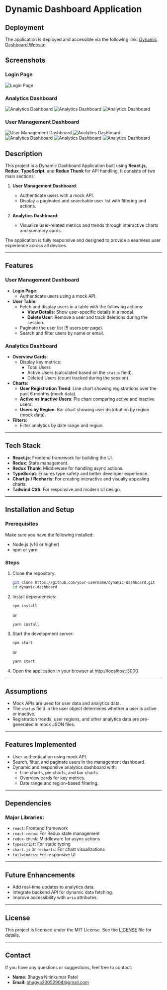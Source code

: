 # Dynamic Dashboard Application

## Deployment
The application is deployed and accessible via the following link:
[Dynamic Dashboard Website](https://your-deployed-site-link.com)

## Screenshots

### Login Page
![Login Page](https://github.com/Bhagya2005/Torus-Innotech-Dynamic-Dashboard-Application/blob/main/Screenshot%20(1391).png)

### Analytics Dashboard
![Analytics Dashboard](https://github.com/Bhagya2005/Torus-Innotech-Dynamic-Dashboard-Application/blob/main/Screenshot%20(1392).png)
![Analytics Dashboard](https://github.com/Bhagya2005/Torus-Innotech-Dynamic-Dashboard-Application/blob/main/Screenshot%20(1393).png)
![Analytics Dashboard](https://github.com/Bhagya2005/Torus-Innotech-Dynamic-Dashboard-Application/blob/main/Screenshot%20(1394).png)

### User Management Dashboard
![User Management Dashboard](https://github.com/Bhagya2005/Torus-Innotech-Dynamic-Dashboard-Application/blob/main/Screenshot%20(1395).png)
![Analytics Dashboard](https://github.com/Bhagya2005/Torus-Innotech-Dynamic-Dashboard-Application/blob/main/Screenshot%20(1396).png)
![Analytics Dashboard](https://github.com/Bhagya2005/Torus-Innotech-Dynamic-Dashboard-Application/blob/main/Screenshot%20(1397).png)
![Analytics Dashboard](https://github.com/Bhagya2005/Torus-Innotech-Dynamic-Dashboard-Application/blob/main/Screenshot%20(1398).png)
![Analytics Dashboard](https://github.com/Bhagya2005/Torus-Innotech-Dynamic-Dashboard-Application/blob/main/Screenshot%20(1399).png)



## Description
This project is a Dynamic Dashboard Application built using **React.js**, **Redux**, **TypeScript**, and **Redux Thunk** for API handling. It consists of two main sections:

1. **User Management Dashboard**:
   - Authenticate users with a mock API.
   - Display a paginated and searchable user list with filtering and actions.

2. **Analytics Dashboard**:
   - Visualize user-related metrics and trends through interactive charts and summary cards.

The application is fully responsive and designed to provide a seamless user experience across all devices.

---

## Features

### User Management Dashboard
- **Login Page**:
  - Authenticate users using a mock API.
- **User Table**:
  - Fetch and display users in a table with the following actions:
    - **View Details**: Show user-specific details in a modal.
    - **Delete User**: Remove a user and track deletions during the session.
  - Paginate the user list (5 users per page).
  - Search and filter users by name or email.

### Analytics Dashboard
- **Overview Cards**:
  - Display key metrics:
    - Total Users
    - Active Users (calculated based on the `status` field).
    - Deleted Users (count tracked during the session).
- **Charts**:
  - **User Registration Trend**: Line chart showing registrations over the past 6 months (mock data).
  - **Active vs Inactive Users**: Pie chart comparing active and inactive users.
  - **Users by Region**: Bar chart showing user distribution by region (mock data).
- **Filters**:
  - Filter analytics by date range and region.

---

## Tech Stack
- **React.js**: Frontend framework for building the UI.
- **Redux**: State management.
- **Redux Thunk**: Middleware for handling async actions.
- **TypeScript**: Ensures type safety and better developer experience.
- **Chart.js / Recharts**: For creating interactive and visually appealing charts.
- **Tailwind CSS**: For responsive and modern UI design.




---

## Installation and Setup

### Prerequisites
Make sure you have the following installed:
- Node.js (v16 or higher)
- npm or yarn

### Steps
1. Clone the repository:
   ```bash
   git clone https://github.com/your-username/dynamic-dashboard.git
   cd dynamic-dashboard
   ```
2. Install dependencies:
   ```bash
   npm install
   ```
   or
   ```bash
   yarn install
   ```
3. Start the development server:
   ```bash
   npm start
   ```
   or
   ```bash
   yarn start
   ```
4. Open the application in your browser at [http://localhost:3000](http://localhost:3000).

---

## Assumptions
- Mock APIs are used for user data and analytics data.
- The `status` field in the user object determines whether a user is active or inactive.
- Registration trends, user regions, and other analytics data are pre-generated in mock JSON files.

---

## Features Implemented
- User authentication using mock API.
- Search, filter, and paginate users in the management dashboard.
- Dynamic and responsive analytics dashboard with:
  - Line charts, pie charts, and bar charts.
  - Overview cards for key metrics.
  - Date range and region-based filtering.

---

## Dependencies
### Major Libraries:
- `react`: Frontend framework
- `react-redux`: For Redux state management
- `redux-thunk`: Middleware for async actions
- `typescript`: For static typing
- `chart.js` or `recharts`: For chart visualizations
- `tailwindcss`: For responsive UI

---

## Future Enhancements
- Add real-time updates to analytics data.
- Integrate backend API for dynamic data fetching.
- Improve accessibility with `aria` attributes.

---

## License
This project is licensed under the MIT License. See the [LICENSE](LICENSE) file for details.

---

## Contact
If you have any questions or suggestions, feel free to contact:
- **Name**: Bhagya Nitinkumar Patel
- **Email**: bhagya20052904@gmail.com
